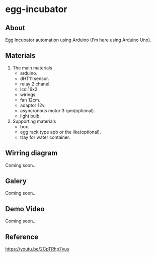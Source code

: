 # egg-incubator
## About
  Egg Incubator automation using Arduino (I'm here using Arduino Uno). 
## Materials
  1. The main materials
     * arduino.
     * dHT11 sensor. 
     * relay 2 chanel.
     * lcd 16x2.
     * wirings.
     * fan 12cm.
     * adaptor 12v.
     * asyncronous motor 3 rpm(optional).
     * light bulb.
  2. Supporting materials
     * box.
     * egg rack type apb or the like(optional).
     * tray for water container.
## Wirring diagram
  Coming soon...
## Galery
  Coming soon...
## Demo Video
  Coming soon...
## Reference
  https://youtu.be/2CpTRhp7vus

